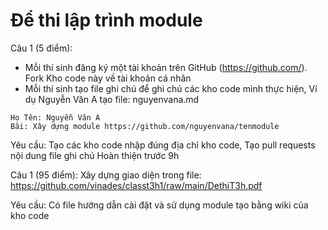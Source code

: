 # Để thi lập trình module

Câu 1 (5 điểm):
- Mỗi thí sinh đăng ký một tài khoản trên GitHub (https://github.com/). Fork Kho code này về tài khoản cá nhân
- Mỗi thí sinh tạo file ghi chú để ghi chú các kho code mình thực hiện, Ví dụ Nguyễn Văn A tạo file: nguyenvana.md
```
Họ Tên: Nguyễn Văn A
Bài: Xây dựng module https://github.com/nguyenvana/tenmodule

```
Yêu cầu: Tạo các kho code nhập đúng địa chỉ kho code, Tạo pull requests nội dung file ghi chú Hoàn thiện trước 9h

Câu 1 (95 điểm):
Xây dựng giao diện trong file: https://github.com/vinades/classt3h1/raw/main/DethiT3h.pdf

Yêu cầu: Có file hướng dẫn cài đặt và sử dụng module tạo bằng wiki của kho code
